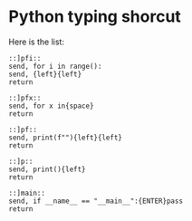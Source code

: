 # **Python typing shorcut**

Here is the list:

```ahk
::]pfi::
send, for i in range():
send, {left}{left}
return

::]pfx::
send, for x in{space}
return

::]pf::
send, print(f""){left}{left}
return

::]p::
send, print(){left}
return

::]main::
send, if __name__ == "__main__":{ENTER}pass
return
```